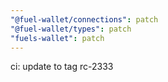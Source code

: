 ```yaml
---
"@fuel-wallet/connections": patch
"@fuel-wallet/types": patch
"fuels-wallet": patch
---
```


ci: update to tag rc-2333
